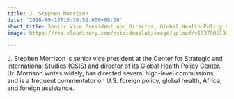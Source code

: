 ```yaml
---
title: J. Stephen Morrison
date: '2018-09-13T15:30:52.000+00:00'
short_title: Senior Vice President and Director, Global Health Policy Center
image: https://res.cloudinary.com/csisideaslab/image/upload/v1537905130/health-commission/Morrison_Stephen.jpg

---
```

J. Stephen Morrison is senior vice president at the Center for Strategic and International Studies (CSIS) and director of its Global Health Policy Center. Dr. Morrison writes widely, has directed several high-level commissions, and is a frequent commentator on U.S. foreign policy, global health, Africa, and foreign assistance.